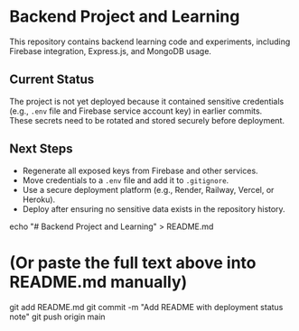# Backend Project and Learning

This repository contains backend learning code and experiments, including Firebase integration, Express.js, and MongoDB usage.

## Current Status
The project is not yet deployed because it contained sensitive credentials (e.g., `.env` file and Firebase service account key) in earlier commits.  
These secrets need to be rotated and stored securely before deployment.

## Next Steps
- Regenerate all exposed keys from Firebase and other services.
- Move credentials to a `.env` file and add it to `.gitignore`.
- Use a secure deployment platform (e.g., Render, Railway, Vercel, or Heroku).
- Deploy after ensuring no sensitive data exists in the repository history.





echo "# Backend Project and Learning" > README.md
# (Or paste the full text above into README.md manually)

git add README.md
git commit -m "Add README with deployment status note"
git push origin main
